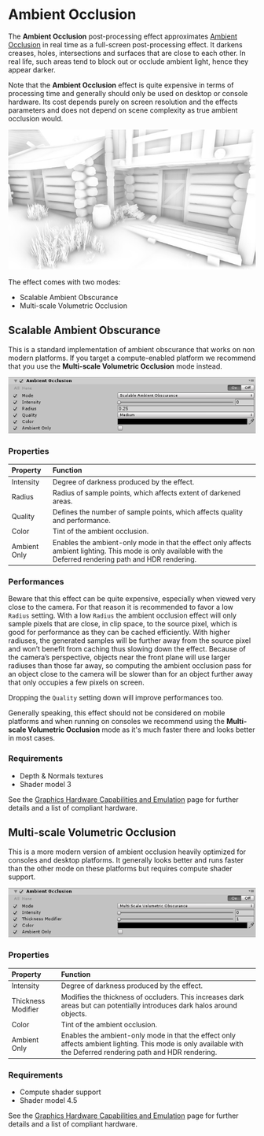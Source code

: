 # Ambient Occlusion

The **Ambient Occlusion** post-processing effect approximates [Ambient Occlusion](http://en.wikipedia.org/wiki/Ambient_occlusion) in real time as a full-screen post-processing effect. It darkens creases, holes, intersections and surfaces that are close to each other. In real life, such areas tend to block out or occlude ambient light, hence they appear darker.

Note that the **Ambient Occlusion** effect is quite expensive in terms of processing time and generally should only be used on desktop or console hardware. Its cost depends purely on screen resolution and the effects parameters and does not depend on scene complexity as true ambient occlusion would.


![](images/screenshot-ao.jpg)


The effect comes with two modes:

- Scalable Ambient Obscurance
- Multi-scale Volumetric Occlusion

## Scalable Ambient Obscurance

This is a standard implementation of ambient obscurance that works on non modern platforms. If you target a compute-enabled platform we recommend that you use the **Multi-scale Volumetric Occlusion** mode instead.


![](images/ssao-1.png)


### Properties

| Property     | Function                                                     |
| :------------ | :------------------------------------------------------------ |
| Intensity    | Degree of darkness produced by the effect.                   |
| Radius       | Radius of sample points, which affects extent of darkened areas. |
| Quality      | Defines the number of sample points, which affects quality and performance. |
| Color        | Tint of the ambient occlusion.                               |
| Ambient Only | Enables the ambient-only mode in that the effect only affects ambient lighting. This mode is only available with the Deferred rendering path and HDR rendering. |

### Performances

Beware that this effect can be quite expensive, especially when viewed very close to the camera. For that reason it is recommended to favor a low `Radius` setting. With a low `Radius` the ambient occlusion effect will only sample pixels that are close, in clip space, to the source pixel, which is good for performance as they can be cached efficiently. With higher radiuses, the generated samples will be further away from the source pixel and won’t benefit from caching thus slowing down the effect. Because of the camera’s perspective, objects near the front plane will use larger radiuses than those far away, so computing the ambient occlusion pass for an object close to the camera will be slower than for an object further away that only occupies a few pixels on screen.

Dropping the `Quality` setting down will improve performances too.

Generally speaking, this effect should not be considered on mobile platforms and when running on consoles we recommend using the **Multi-scale Volumetric Occlusion** mode as it's much faster there and looks better in most cases.

### Requirements

- Depth & Normals textures
- Shader model 3

See the [Graphics Hardware Capabilities and Emulation](https://docs.unity3d.com/Manual/GraphicsEmulation.html) page for further details and a list of compliant hardware.

## Multi-scale Volumetric Occlusion

This is a more modern version of ambient occlusion heavily optimized for consoles and desktop platforms. It generally looks better and runs faster than the other mode on these platforms but requires compute shader support.


![](images/ssao-2.png)


### Properties

| Property           | Function                                                     |
| :------------------ | :------------------------------------------------------------ |
| Intensity          | Degree of darkness produced by the effect.                   |
| Thickness Modifier | Modifies the thickness of occluders. This increases dark areas but can potentially introduces dark halos around objects. |
| Color              | Tint of the ambient occlusion.                               |
| Ambient Only       | Enables the ambient-only mode in that the effect only affects ambient lighting. This mode is only available with the Deferred rendering path and HDR rendering. |

### Requirements

- Compute shader support
- Shader model 4.5

See the [Graphics Hardware Capabilities and Emulation](https://docs.unity3d.com/Manual/GraphicsEmulation.html) page for further details and a list of compliant hardware.